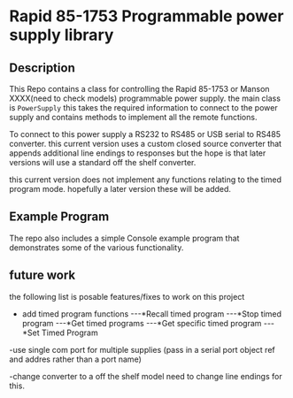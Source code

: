 # Rapid 85-1753 Programmable power supply library

## Description

This Repo contains a class for controlling the Rapid 85-1753 or Manson XXXX(need to check models) programmable power supply. the main class is `PowerSupply` this takes the required information to connect to the power supply and contains methods to implement all the remote functions.

To connect to  this power supply a RS232 to RS485 or USB serial to RS485 converter. this current version uses a custom closed source converter that appends additional line endings to responses but the hope is that later versions will use a standard off the shelf converter.

this current version does not implement any functions relating to the timed program mode. hopefully a later version these will be added.

## Example Program

The repo also includes a simple Console example program that demonstrates some of the various functionality.

## future work

the following list is posable features/fixes to work on this project

- add timed program functions 
---*Recall timed program
---*Stop timed program
---*Get timed programs
---*Get specific timed program
---*Set Timed Program

-use single com port for multiple supplies (pass in a serial port object ref and addres rather than a port name)

-change converter to a off the shelf model need to change line endings for this.
